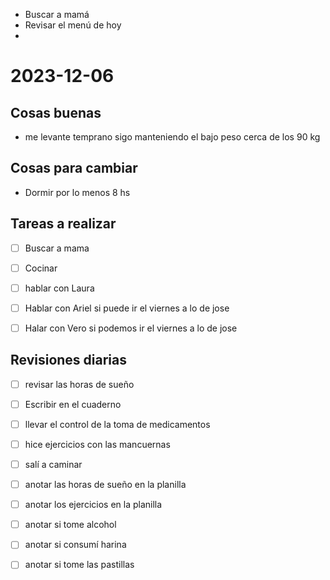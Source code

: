 - Buscar a mamá
- Revisar  el menú de hoy 
- 
# 2023-12-06
## Cosas buenas
- me levante temprano sigo manteniendo el bajo peso cerca de los 90 kg


## Cosas para cambiar 
- Dormir por lo menos 8 hs


## Tareas a realizar 
- [ ] Buscar a mama
- [ ] Cocinar 
- [ ] hablar con Laura 
- [ ] Hablar con Ariel si puede ir el viernes  a lo de jose
- [ ] Halar con Vero si podemos ir el viernes a lo de jose 


## Revisiones diarias
- [ ] revisar las horas de sueño
- [ ] Escribir en el cuaderno
- [ ] llevar el control de la toma de medicamentos
- [ ] hice ejercicios con las mancuernas 
- [ ] salí a caminar 
- [ ]  anotar las horas de sueño en la planilla
- [ ] anotar los ejercicios  en la planilla 
- [ ] anotar si tome alcohol 
- [ ] anotar si consumí harina 
- [ ] anotar si tome las pastillas 

